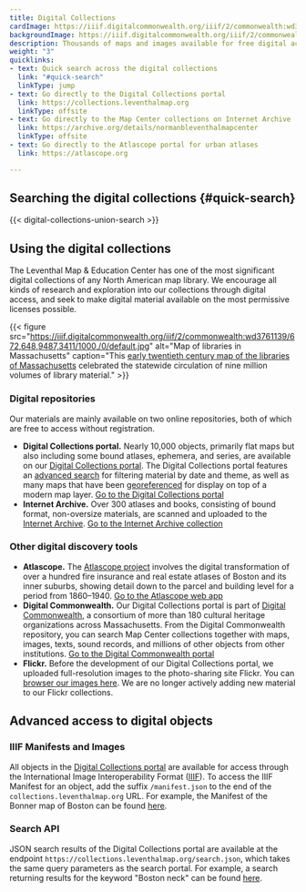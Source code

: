 ```yaml
---
title: Digital Collections
cardImage: https://iiif.digitalcommonwealth.org/iiif/2/commonwealth:wd376655v/540,7397,17681,9000/1800,/0/default.jpg
backgroundImage: https://iiif.digitalcommonwealth.org/iiif/2/commonwealth:wd376655v/540,7397,17681,7127/1800,/0/default.jpg
description: Thousands of maps and images available for free digital access
weight: "3"
quicklinks:
- text: Quick search across the digital collections
  link: "#quick-search"
  linkType: jump
- text: Go directly to the Digital Collections portal
  link: https://collections.leventhalmap.org
  linkType: offsite
- text: Go directly to the Map Center collections on Internet Archive
  link: https://archive.org/details/normanbleventhalmapcenter
  linkType: offsite
- text: Go directly to the Atlascope portal for urban atlases
  link: https://atlascope.org

---
```

## Searching the digital collections {#quick-search}

{{< digital-collections-union-search >}}


## Using the digital collections

The Leventhal Map & Education Center has one of the most significant digital collections of any North American map library. We encourage all kinds of research and exploration into our collections through digital access, and seek to make digital material available on the most permissive licenses possible.

{{< figure src="https://iiif.digitalcommonwealth.org/iiif/2/commonwealth:wd3761139/672,648,9487,3411/1000,/0/default.jpg" alt="Map of libraries in Massachusetts" caption="This [early twentieth century map of the libraries of Massachusetts](https://collections.leventhalmap.org/search/commonwealth:wd3761121) celebrated the statewide circulation of nine million volumes of library material." >}}

### Digital repositories

Our materials are mainly available on two online repositories, both of which are free to access without registration.

* **Digital Collections portal.** Nearly 10,000 objects, primarily flat maps but also including some bound atlases, ephemera, and series, are available on our [Digital Collections portal](https://collections.leventhalmap.org). The Digital Collections portal features an [advanced search](https://collections.leventhalmap.org/advanced) for filtering material by date and theme, as well as many maps that have been [georeferenced](https://collections.leventhalmap.org/search?f%5Bgeoreferenced_bsi%5D%5B%5D=yes) for display on top of a modern map layer. <a href="https://collections.leventhalmap.org/" class="btn btn-outline-primary btn-xs me-2"><i class="fas fa-eye"></i> Go to the Digital Collections portal</a>
* **Internet Archive.** Over 300 atlases and books, consisting of bound format, non-oversize materials, are scanned and uploaded to the [Internet Archive](https://archive.org/details/normanbleventhalmapcenter). <a href="https://archive.org/details/normanbleventhalmapcenter" class="btn btn-outline-primary btn-xs me-2"><i class="fas fa-eye"></i> Go to the Internet Archive collection</a>


### Other digital discovery tools

* **Atlascope.** The [Atlascope project](/projects/digital-projects/#atlascope) involves the digital transformation of over a hundred fire insurance and real estate atlases of Boston and its inner suburbs, showing detail down to the parcel and building level for a period from 1860–1940. <a href="https://atlascope.org" class="btn btn-outline-primary btn-xs me-2"><i class="fas fa-eye"></i> Go to the Atlascope web app</a>
* **Digital Commonwealth.** Our Digital Collections portal is part of [Digital Commonwealth](https://www.digitalcommonwealth.org), a consortium of more than 180 cultural heritage organizations across Massachusetts. From the Digital Commonwealth repository, you can search Map Center collections together with maps, images, texts, sound records, and millions of other objects from other institutions. <a href="https://digitalcommonwealth.org" class="btn btn-outline-primary btn-xs me-2"><i class="fas fa-eye"></i> Go to the Digital Commonwealth portal</a>
* **Flickr.** Before the development of our Digital Collections portal, we uploaded full-resolution images to the photo-sharing site Flickr. You can [browser our images here](https://secure.flickr.com/photos/normanbleventhalmapcenter/). We are no longer actively adding new material to our Flickr collections.


## Advanced access to digital objects

### IIIF Manifests and Images

All objects in the [Digital Collections portal](https://collections.leventhalmap.org) are available for access through the International Image Interoperability Format ([IIIF](https://iiif.io)). To access the IIIF Manifest for an object, add the suffix `/manifest.json` to the end of the `collections.leventhalmap.org` URL. For example, the Manifest of the Bonner map of Boston can be found [here](https://collections.leventhalmap.org/search/commonwealth:9s161f21f/manifest.json).

### Search API

JSON search results of the Digital Collections portal are available at the endpoint `https://collections.leventhalmap.org/search.json`, which takes the same query parameters as the search portal. For example, a search returning results for the keyword "Boston neck" can be found [here](https://collections.leventhalmap.org/search.json?utf8=✓&q=boston+neck).
